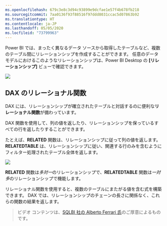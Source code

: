 ```yaml
---
ms.openlocfilehash: 679c3e8c3d94c93899e9dcfae1e57f4b678fb218
ms.sourcegitcommit: 7aa0136f93f88516f97ddd8031ccac5d07863b92
ms.translationtype: HT
ms.contentlocale: ja-JP
ms.lasthandoff: 05/05/2020
ms.locfileid: "73799963"
---
```

Power BI では、まったく異なるデータ ソースから取得したテーブルなど、複数のテーブル間にリレーションシップを作成することができます。 任意のデータ モデルにおけるこのようなリレーションシップは、Power BI Desktop の **[リレーションシップ]** ビューで確認できます。

![](media/7-5-table-relationships-and-dax/dax-relationships_1.png)

## <a name="dax-relational-functions"></a>DAX のリレーショナル関数
DAX には、リレーションシップが確立されたテーブルと対話するのに便利な**リレーショナル関数**が備わっています。

DAX 関数を使用して、列の値を返したり、リレーションシップを保っているすべての行を返したりすることができます。

たとえば、**RELATED** 関数は、リレーションシップに従って列の値を返します。**RELATEDTABLE** は、リレーションシップに従い、関連する行のみを含むようにフィルター処理されたテーブル全体を返します。

![](media/7-5-table-relationships-and-dax/dax-relationships_2.png)

**RELATED** 関数は*多対一*のリレーションシップで、**RELATEDTABLE** 関数は*一対多*のリレーションシップで機能します。

リレーショナル関数を使用すると、複数のテーブルにまたがる値を含む式を構築できます。 DAX では、リレーションシップのチェーンの長さに関係なく、これらの関数の結果を返します。

> ビデオ コンテンツは、[SQLBI 社の Alberto Ferrari 氏](https://www.sqlbi.com/learning-dax)のご厚意によるものです。
> 
> 


